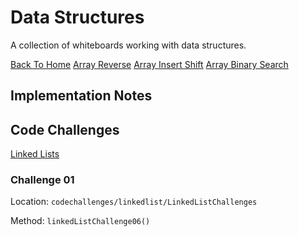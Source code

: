 # Data Structures

A collection of whiteboards working with data structures.

[Back To Home](../../README.md)
[Array Reverse](./lib/src/main/java/codechallenges/array-reverse/README.md)
[Array Insert Shift](./lib/src/main/java/codechallenges/array-insert-shift/README.md)
[Array Binary Search](./lib/src/main/java/codechallenges/arraybinarysearch/README.md)

## Implementation Notes

## Code Challenges

[Linked Lists](./lib/src/main/java/datastructures/linkedlist/README.md)

### Challenge 01

Location: `codechallenges/linkedlist/LinkedListChallenges`

Method: `linkedListChallenge06()`
